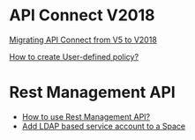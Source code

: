 # API Connect V2018

[Migrating API Connect from V5 to V2018](https://github.com/ibm-apiconnect/apigw/wiki/APIGW-Porting-Notes)

[How to create User-defined policy?](user-defined-policy/readme.md)

# Rest Management API
* [How to use Rest Management API?](rest-mgmt-apic/readme.md)
* [Add LDAP based service account to a Space](rest-mgmt-apic/add-svx-acct-readme.md)